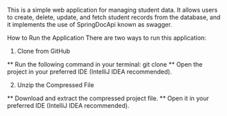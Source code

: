 This is a simple web application for managing student data. It allows users to create, delete, update, and fetch student records from the database, and it implements the use of SpringDocApi known as swagger.

How to Run the Application
There are two ways to run this application:

1. Clone from GitHub

** Run the following command in your terminal: git clone <my-github-repo-url>
** Open the project in your preferred IDE (IntelliJ IDEA recommended).

2. Unzip the Compressed File

** Download and extract the compressed project file.
** Open it in your preferred IDE (IntelliJ IDEA recommended).